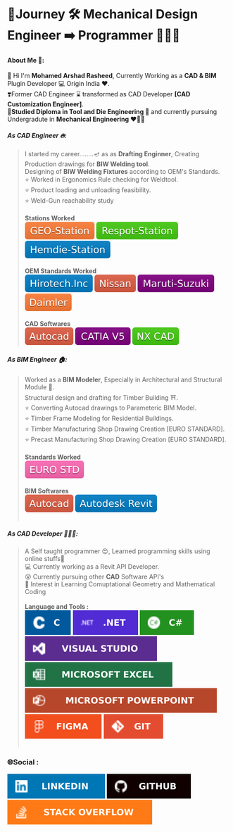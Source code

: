 
# 🚀Journey 🛠️ Mechanical Design Engineer ➡️ Programmer 👨🏻‍💻

#### About Me 💫:
👋 Hi I'm **Mohamed Arshad Rasheed**, Currently Working as a **CAD & BIM** Plugin Developer 💻 Origin India ❤️.<br>
❣️Former CAD Engineer ⌛️ transformed as CAD Developer **[CAD Customization Engineer]**.<br>
🌟**Studied Diploma in Tool and Die Engineering 🔩** and currently pursuing Undergradute in **Mechanical Engineering ❤️‍🔥**🌟

##### As CAD Engineer 🔥:
> I started my career........🪔 as as **Drafting Enginner**, Creating Production drawings for **BIW Welding tool**.<br>
> Designing of **BIW Welding Fixtures** according to OEM's Standards.<br>
> ⭐️ Worked in Ergonomics Rule checking for Weldtool.<br>
> ⭐️ Product loading and unloading feasibility.<br>
> ⭐️ Weld-Gun reachability study <br><br>
>**Stations Worked** <br>
>![Geostation](https://github.com/arshadrasheed/arshadrasheed/blob/main/Images/Geo%20Station.svg)
>![Respot](https://github.com/arshadrasheed/arshadrasheed/blob/main/Images/Respot%20Station.svg)
>![Hem-Die](https://github.com/arshadrasheed/arshadrasheed/blob/main/Images/Hemdie%20Station.svg)<br><br>
>**OEM Standards Worked** <br>
>![Hirotec](https://github.com/arshadrasheed/arshadrasheed/blob/main/Images/Hirotech.svg)
>![Nissan](https://github.com/arshadrasheed/arshadrasheed/blob/main/Images/Nissan.svg)
>![Suzuki](https://github.com/arshadrasheed/arshadrasheed/blob/main/Images/Maruti%20Suzuki.svg)
>![Daimler](https://github.com/arshadrasheed/arshadrasheed/blob/main/Images/Daimler.svg)<br><br>
> **CAD Softwares**<br>
![AutoCad](https://github.com/arshadrasheed/arshadrasheed/blob/main/Images/Autocad.svg) ![CATIA V5](https://github.com/arshadrasheed/arshadrasheed/blob/main/Images/CATIA%20V5.svg) ![NX CAD](https://github.com/arshadrasheed/arshadrasheed/blob/main/Images/NX%20CAD.svg) 

##### As BIM Engineer 🏠: 
>Worked as a **BIM Modeler**, Especially in Architectural and Structural Module 🧱. <br>
>Structural design and drafting for Timber Building ⛩.<br>
>⭐️ Converting Autocad drawings to Parameteric BIM Model.<br>
>⭐️ Timber Frame Modeling for Residential Buildings.<br>
>⭐️ Timber Manufacturing Shop Drawing Creation [EURO STANDARD].<br>
>⭐️ Precast Manufacturing Shop Drawing Creation [EURO STANDARD].<br><br>
>**Standards Worked** <br>
>![EURO STD](https://github.com/arshadrasheed/arshadrasheed/blob/main/Images/EURO%20STD.svg)<br><br>
> **BIM Softwares**<br>
![AutoCad](https://github.com/arshadrasheed/arshadrasheed/blob/main/Images/Autocad.svg) ![Autodesk Revit](https://github.com/arshadrasheed/arshadrasheed/blob/main/Images/Autodesk%20Revit.svg)<br><br>

##### As CAD Developer 👨🏻‍💻:
>A Self taught programmer 😍, Learned programming skills using online stuffs🤗 <br>
>💻 Currently working as a Revit API Developer.<br>
>😵 Currently pursuing other **CAD** Software API's <br>
>🎯 Interest in Learning Comuptational Geometry and Mathematical Coding <br><br>
>**Language and Tools :**<br>
>![C](https://github.com/arshadrasheed/arshadrasheed/blob/main/Images/C.svg) ![dotnet](https://github.com/arshadrasheed/arshadrasheed/blob/main/Images/dot%20net.svg) ![Csharp](https://github.com/arshadrasheed/arshadrasheed/blob/main/Images/Csharp.svg) 
![VS](https://github.com/arshadrasheed/arshadrasheed/blob/main/Images/Visual%20Studio.svg) 
![Excel](https://github.com/arshadrasheed/arshadrasheed/blob/main/Images/Excel.svg) <br>
![Power Point](https://github.com/arshadrasheed/arshadrasheed/blob/main/Images/power%20point.svg) 
![Figma](https://github.com/arshadrasheed/arshadrasheed/blob/main/Images/figma.svg) ![Git](https://github.com/arshadrasheed/arshadrasheed/blob/main/Images/git.svg)<br><br>

### 🌐Social : <br>
[![LinkedIn](https://github.com/arshadrasheed/arshadrasheed/blob/main/Images/Linkedin.svg)](https://www.linkedin.com/in/mohamed-arshad-797513166/)
[![github](https://github.com/arshadrasheed/arshadrasheed/blob/main/Images/Github.svg)](https://github.com/arshadrasheed)
[![stackOverflow](https://github.com/arshadrasheed/arshadrasheed/blob/main/Images/stackover%20flow.svg)](https://stackoverflow.com/users/13355199/arshad-rasheed)



